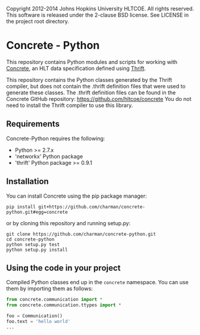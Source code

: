 Copyright 2012-2014 Johns Hopkins University HLTCOE. All rights
reserved.  This software is released under the 2-clause BSD license.
See LICENSE in the project root directory.

Concrete - Python
=================

This repository contains Python modules and scripts for working with
[Concrete](https://github.com/hltcoe/concrete), an HLT data
specification defined using [Thrift](http://thrift.apache.org).

This repository contains the Python classes generated by the Thrift
compiler, but does not contain the .thrift definition files that were
used to generate these classes.  The .thrift definition files can be
found in the Concrete GitHub repository: https://github.com/hltcoe/concrete
You do not need to install the Thrift compiler to use this library.


Requirements
------------

Concrete-Python requires the following:
* Python >= 2.7.x
* 'networkx' Python package
* 'thrift' Python package >= 0.9.1

Installation
------------

You can install Concrete using the pip package manager:

    pip install git+https://github.com/charman/concrete-python.git#egg=concrete

or by cloning this repository and running setup.py:

    git clone https://github.com/charman/concrete-python.git
    cd concrete-python
    python setup.py test
    python setup.py install


Using the code in your project
------------------------------

Compiled Python classes end up in the `concrete` namespace. You can
use them by importing them as follows:

```python
from concrete.communication import *
from concrete.communication.ttypes import *

foo = Communication()
foo.text = 'hello world'
...
```
